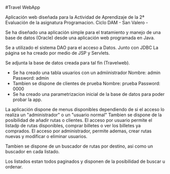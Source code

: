 #Travel WebApp

Aplicación web diseñada para la Actividad de Aprendizaje de la 2ª Evaluación de la asignatura Programacion.
Ciclo DAM - San Valero -

Se ha diseñado una aplicación simple para el tratamiento y manejo de una base de datos (Oracle) desde una 
aplicación web programada en Java.

Se a utilizado el sistema DAO para el acceso a Datos. Junto con JDBC
La página se ha creado por medio de JSP y Servlets.

Se adjunta la base de datos creada para tal fin (Travelweb).

- Se ha creado una tabla usuarios con un admiinistrador Nombre: admin Password: admin
- Tambien se dispone de clientes de prueba Nombre: prueba Password: 0000
- Se ha creado una parametrizacion inicial de la base de datos para poder probar la app.

La aplicación dispone de menus disponibles dependiendo de si el acceso lo realiza un "administrador" o
un "usuario normal"
Tambien se dispone de la posibilidad de añadir rutas o clientes.
El acceso por usuario permite el listadp de rutas disponibles, comprar billetes o ver los billetes ya comprados.
El acceso por administrador, permite ademas, crear rutas nuevas y modificar o eliminar usuarios.

Tambien se dispone de un buscador de rutas por destino, asi como un buscador en cada listado.

Los listados estan todos paginados y disponen de la posibilidad de buscar u ordenar.


